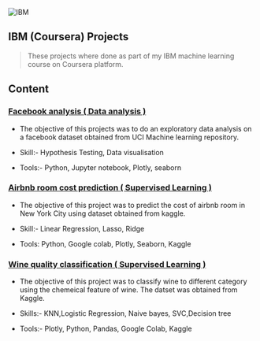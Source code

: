![IBM](https://www.igyaan.in/wp-content/uploads/2014/11/ibm-logo.jpg)

## IBM (Coursera) Projects

> These projects where done as part of my IBM machine learning course on Coursera platform.

## Content

### [Facebook analysis ( Data analysis )](https://github.com/VIMALRANJEEV/my_work/tree/master/IBM/Facebook)

* The objective of this projects was to do an exploratory data analysis on a facebook dataset obtained from UCI Machine learning repository.

* Skill:- Hypothesis Testing, Data visualisation
* Tools:- Python, Jupyter notebook, Plotly, seaborn

### [Airbnb room cost prediction ( Supervised Learning )](https://github.com/VIMALRANJEEV/my_work/tree/master/IBM/Airbnb)

* The objective of this project was to predict the cost of airbnb room in New York City using dataset obtained from kaggle. 

* Skill:- Linear Regression, Lasso, Ridge
* Tools: Python, Google colab, Plotly, Seaborn, Kaggle

### [Wine quality classification ( Supervised Learning )](https://github.com/VIMALRANJEEV/my_work/tree/master/IBM/wine_quality)

* The objective of this project was to classify wine to different category using the chemeical feature of wine. The datset was obtained from Kaggle.

* Skills:- KNN,Logistic Regression, Naive bayes, SVC,Decision tree
* Tools:- Plotly, Python, Pandas, Google Colab, Kaggle
